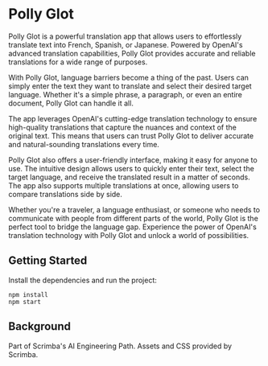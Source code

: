 # Polly Glot

Polly Glot is a powerful translation app that allows users to effortlessly translate text into French, Spanish, or Japanese. Powered by OpenAI's advanced translation capabilities, Polly Glot provides accurate and reliable translations for a wide range of purposes.

With Polly Glot, language barriers become a thing of the past. Users can simply enter the text they want to translate and select their desired target language. Whether it's a simple phrase, a paragraph, or even an entire document, Polly Glot can handle it all.

The app leverages OpenAI's cutting-edge translation technology to ensure high-quality translations that capture the nuances and context of the original text. This means that users can trust Polly Glot to deliver accurate and natural-sounding translations every time.

Polly Glot also offers a user-friendly interface, making it easy for anyone to use. The intuitive design allows users to quickly enter their text, select the target language, and receive the translated result in a matter of seconds. The app also supports multiple translations at once, allowing users to compare translations side by side.

Whether you're a traveler, a language enthusiast, or someone who needs to communicate with people from different parts of the world, Polly Glot is the perfect tool to bridge the language gap. Experience the power of OpenAI's translation technology with Polly Glot and unlock a world of possibilities.

## Getting Started
Install the dependencies and run the project:
```
npm install
npm start
```

## Background
Part of Scrimba's AI Engineering Path. Assets and CSS provided by Scrimba.